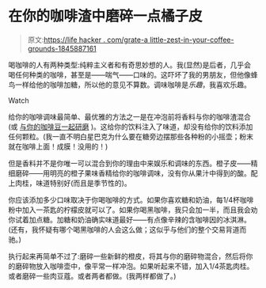 # 在你的咖啡渣中磨碎一点橘子皮

> 原文:[https://life hacker . com/grate-a little-zest-in-your-coffee-grounds-1845887161](https://lifehacker.com/grate-a-little-orange-zest-in-your-coffee-grounds-1845887161)

喝咖啡的人有两种类型:纯粹主义者和有奇思妙想的人。我(显然)是后者，几乎会喝任何种类的咖啡，甚至是——喘气——口味的。这吓坏了我的男朋友，但他像蜂鸟一样给他的咖啡加糖，所以他的意见不算数。调味咖啡是*乐趣*，我喜欢乐趣。

Watch

给你的咖啡调味最简单、最优雅的方法之一是在冲泡前将香料与你的咖啡渣混合(或 [与你的咖啡豆一起研磨](https://lifehacker.com/add-a-boost-of-flavor-to-your-coffee-by-grinding-spices-1764178269) )。这给你的饮料注入了味道，却没有给你的饮料添加任何颗粒。(我一直不明白星巴克为什么要在糖旁边摆那些各种粉的小摇壶；粉末就在咖啡上面！成膜！没用的！)

但是香料并不是你唯一可以混合到你的理由中来娱乐和调味的东西。橙子皮——精细磨碎——用明亮的橙子果味香精给你的咖啡调味，没有你从果汁中得到的酸。配上肉桂，味道特别好(而且是季节性的)。

你应该添加多少口味取决于你喝咖啡的方式。如果你喜欢糖和奶油，每1/4杯咖啡粉中加入一茶匙的柠檬皮就可以了。如果你喝黑咖啡，我只会加一半，而且我会劝你试着加点糖。加糖和奶油确实味道最好——有点像辛辣的含咖啡因的冰淇淋。(还有，我怀疑有哪个喝黑咖啡的人会这么做；这似乎与他们的整个交易背道而驰。)

执行起来再简单不过了:磨碎一些新鲜的橙皮，将其与你的磨碎物混合，然后将你的磨碎物放入咖啡壶中，像平常一样冲泡。如果听起来不错，加入1/4茶匙肉桂。或者磨碎一些肉豆蔻。或者两者都做。(我两样都做了。)